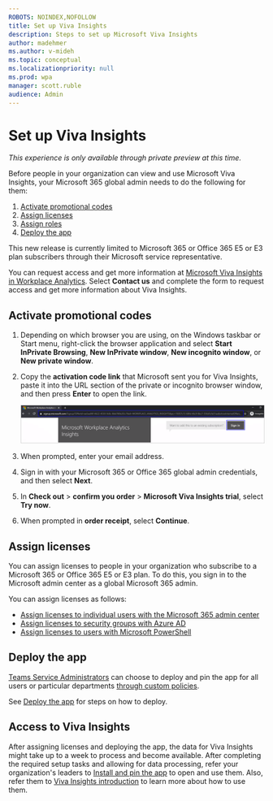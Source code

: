 ```yaml
---
ROBOTS: NOINDEX,NOFOLLOW
title: Set up Viva Insights
description: Steps to set up Microsoft Viva Insights
author: madehmer
ms.author: v-mideh
ms.topic: conceptual
ms.localizationpriority: null
ms.prod: wpa
manager: scott.ruble
audience: Admin
---
```

# Set up Viva Insights

*This experience is only available through private preview at this time.*

Before people in your organization can view and use Microsoft Viva Insights, your Microsoft 365 global admin needs to do the following for them:

1. [Activate promotional codes](#activate-promotional-codes)
2. [Assign licenses](#assign-licenses)
3. [Assign roles](assign-roles.md)
4. [Deploy the app](deploy-the-app.md)

This new release is currently limited to Microsoft 365 or Office 365 E5 or E3 plan subscribers through their Microsoft service representative.

You can request access and get more information at [Microsoft Viva Insights in Workplace Analytics](https://www.microsoft.com/microsoft-365/business/workplace-analytics). Select **Contact us** and complete the form to request access and get more information about Viva Insights.

## Activate promotional codes

1. Depending on which browser you are using, on the Windows taskbar or Start menu, right-click the browser application and select **Start InPrivate Browsing**, **New InPrivate window**, **New incognito window**, or **New private window**.
2. Copy the **activation code link** that Microsoft sent you for Viva Insights, paste it into the URL section of the private or incognito browser window, and then press **Enter** to open the link.

   ![Activation code link.](./images/sign-in.png)

3. When prompted, enter your email address.
4. Sign in with your Microsoft 365 or Office 365 global admin credentials, and then select **Next**.
5. In **Check out** > **confirm you order** > **Microsoft Viva Insights trial**, select **Try now**.
6. When prompted in **order receipt**, select **Continue**.

## Assign licenses

You can assign licenses to people in your organization who subscribe to a Microsoft 365 or Office 365 E5 or E3 plan. To do this, you sign in to the Microsoft admin center as a global Microsoft 365 admin.

<!-- KEEPING ORIGINAL TEXT IN CASE WE NEED IT AGAIN (BECAUSE OF SWEDEN) AT END OF 2021: 
You must be able to sign in as a global Microsoft 365 admin to use the Microsoft admin center to assign licenses to people in your organization who subscribe to Microsoft 365 or Office 365 E5 or E3 plan whose [Microsoft 365 datacenter geo location is North America](https://docs.microsoft.com/microsoft-365/enterprise/microsoft-365-multi-geo#microsoft-365-multi-geo-availability). -->

You can assign licenses as follows:

* [Assign licenses to individual users with the Microsoft 365 admin center](assign-licenses.md)
* [Assign licenses to security groups with Azure AD](assign-licenses.md)
* [Assign licenses to users with Microsoft PowerShell](assign-licenses-pshell.md)

## Deploy the app

[Teams Service Administrators](/microsoftteams/using-admin-roles#teams-roles-and-capabilities) can choose to deploy and pin the app for all users or particular departments [through custom policies](/microsoftteams/teams-app-setup-policies).

See [Deploy the app](deploy.md) for steps on how to deploy.

## Access to Viva Insights

After assigning licenses and deploying the app, the data for Viva Insights might take up to a week to process and become available. After completing the required setup tasks and allowing for data processing, refer your organization's leaders to [Install and pin the app](install.md) to open and use them. Also, refer them to [Viva Insights introduction](./intro.md) to learn more about how to use them.
